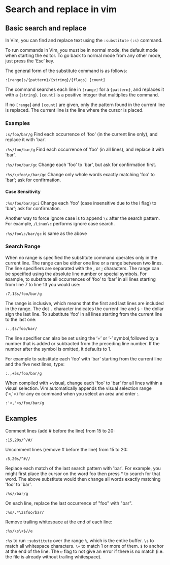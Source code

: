 # Search and replace in vim 
## Basic search and replace

In Vim, you can find and replace text using the `:substitute` `(:s)` command.

To run commands in Vim, you must be in normal mode, the default mode when starting the editor. To go back to normal mode from any other mode, just press the ‘Esc’ key.

The general form of the substitute command is as follows:

``` vim Script
:[range]s/{pattern}/{string}/[flags] [count]
```
The command searches each line in `[range]` for a `{pattern}`, and replaces it with a `{string`}. `[count]` is a positive integer that multiplies the command.

If no `[range`] and `[count]` are given, only the pattern found in the current line is replaced. The current line is the line where the cursor is placed.

### Examples 

`:s/foo/bar/g`
Find each occurrence of 'foo' (in the current line only), and replace it with 'bar'.

`:%s/foo/bar/g`
Find each occurrence of 'foo' (in all lines), and replace it with 'bar'.

`:%s/foo/bar/gc`
Change each 'foo' to 'bar', but ask for confirmation first.

`:%s/\<foo\>/bar/gc`
Change only whole words exactly matching 'foo' to 'bar'; ask for confirmation.

#### Case Sensitivity 

`:%s/foo/bar/gci`
Change each 'foo' (case insensitive due to the i flag) to 'bar'; ask for confirmation.

Another way to force ignore case is to append `\c` after the search pattern. For example, `/Linux\c` performs ignore case search.

`:%s/foo\c/bar/gc` is same as the above 

### Search Range 

When no range is specified the substitute command operates only in the current line.
The range can be either one line or a range between two lines. The line specifiers are separated with the , or ; characters. The range can be specified using the absolute line number or special symbols.
For example, to substitute all occurrences of ‘foo’ to ‘bar’ in all lines starting from line 7 to line 13 you would use:

```vim Script
:7,13s/foo/bar/g
```
The range is inclusive, which means that the first and last lines are included in the range.
The dot `.` character indicates the current line and `$` - the dollar sign the last line. To substitute ‘foo’ in all lines starting from the current line to the last one:

``` vim Script
:.,$s/foo/bar/
```

The line specifier can also be set using the ‘+’ or ‘-’ symbol,followed by a number that is added or subtracted from the preceding line number. If the number after the symbol is omitted, it defaults to 1.

For example to substitute each ‘foo’ with ‘bar’ starting from the current line and the five next lines, type:

``` vim Script
:.,+5s/foo/bar/g
```

When compiled with +visual, change each 'foo' to 'bar' for all lines within a visual selection. Vim automatically appends the visual selection range ('<,'>) for any ex command when you select an area and enter :.

``` vim Script
:'<,'>s/foo/bar/g	
```

## Examples

Comment lines (add # before the line) from 15 to 20:

``` vim Script
:15,20s/^/#/
```

Uncomment lines (remove # before the line) from 15 to 20:
``` vim Script
:5,20s/^#//
```
Replace each match of the last search pattern with 'bar'.
For example, you might first place the cursor on the word foo then press * to search for that word.
The above substitute would then change all words exactly matching 'foo' to 'bar'.

``` vim Script
:%s//bar/g
```
On each line, replace the last occurrence of "foo" with "bar".
``` vim Script
:%s/.*\zsfoo/bar/
```
Remove trailing whitespace at the end of each line:

``` vim Script
:%s/\s\+$//e
```
`:%s` to run `:substitute` over the range `%`, which is the entire buffer.
`\s` to match all whitespace characters.
`\+` to match 1 or more of them.
`$` to anchor at the end of the line.
The `e` flag to not give an error if there is no match (i.e. the file is already without trailing whitespace).
